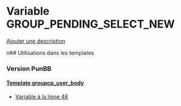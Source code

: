 # Variable GROUP_PENDING_SELECT_NEW
[Ajouter une description](https://fa-tvars.appspot.com/GROUP_PENDING_SELECT_NEW)

n## Utilisations dans les templates

### Version PunBB

#### [Template groupcp_user_body](punbb/groupcp_user_body.md)
* [Variable à la ligne 48](../punbb/groupcp_user_body.tpl#L48)